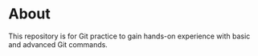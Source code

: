 # About

This repository is for Git practice to gain hands-on experience with basic and advanced Git commands.

